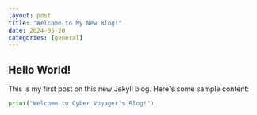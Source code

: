 ```yaml
---
layout: post
title: "Welcome to My New Blog!"
date: 2024-05-20
categories: [general]
---
```


## Hello World!

This is my first post on this new Jekyll blog. Here's some sample content:

```python
print("Welcome to Cyber Voyager's Blog!")